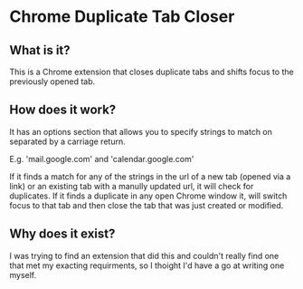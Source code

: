 # Chrome Duplicate Tab Closer

## What is it?

This is a Chrome extension that closes duplicate tabs and shifts focus to the previously opened tab.


## How does it work?

It has an options section that allows you to specify strings to match on separated by a carriage return.

E.g. 'mail.google.com' and 'calendar.google.com'

If it finds a match for any of the strings in the url of a new tab (opened via a link) or an existing tab with a manully updated url, it will check for duplicates. If it finds a duplicate in any open Chrome window it, will switch focus to that tab and then close the tab that was just created or modified.


## Why does it exist?

I was trying to find an extension that did this and couldn't really find one that met my exacting requirments, so I thoight I'd have a go at writing one myself.
